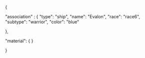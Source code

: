 {

"association" : {
"type": "ship",
"name": "Evalon",
"race": "race6",
"subtype": "warrior",
"color": "blue"

},

"material": {
}

}
 
